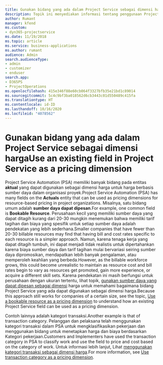 ```yaml
---
title: Gunakan bidang yang ada dalam Project Service sebagai dimensi harga
description: Topik ini menyediakan informasi tentang penggunaan Project Service proyek yang ada sebagai dimensi harga.
author: Rumant
manager: kfend
ms.custom:
- dyn365-projectservice
ms.date: 11/19/2018
ms.topic: article
ms.service: business-applications
ms.author: rumant
audience: Admin
search.audienceType:
- admin
- customizer
- enduser
search.app:
- D365PS
- ProjectOperations
ms.openlocfilehash: 415e346f88e60cb064f3327bfb35e21bd1c89014
ms.sourcegitcommit: 5c4c9bf3ba018562d6cb3443c01d550489c415fa
ms.translationtype: HT
ms.contentlocale: id-ID
ms.lasthandoff: 10/16/2020
ms.locfileid: "4078562"
---
```

# <a name="use-an-existing-field-in-project-service-as-a-pricing-dimension"></a><span data-ttu-id="5d262-103">Gunakan bidang yang ada dalam Project Service sebagai dimensi harga</span><span class="sxs-lookup"><span data-stu-id="5d262-103">Use an existing field in Project Service as a pricing dimension</span></span>

<span data-ttu-id="5d262-104">Project Service Automation (PSA) memiliki banyak bidang pada entitas **aktual** yang dapat digunakan sebagai dimensi harga untuk harga berbasis sumber daya dalam organisasi proyek.</span><span class="sxs-lookup"><span data-stu-id="5d262-104">Project Service Automation (PSA) has many fields on the **Actuals** entity that can be used as pricing dimensions for resource-based pricing in project organizations.</span></span> <span data-ttu-id="5d262-105">Misalnya, satu bidang umum adalah **sumber daya dapat dipesan**.</span><span class="sxs-lookup"><span data-stu-id="5d262-105">For example, one common field is **Bookable Resource**.</span></span> <span data-ttu-id="5d262-106">Perusahaan kecil yang memiliki sumber daya yang dapat ditagih kurang dari 20-30 mungkin menemukan bahwa memiliki tarif tagihan dan biaya yang spesifik untuk setiap sumber daya adalah pendekatan yang lebih sederhana.</span><span class="sxs-lookup"><span data-stu-id="5d262-106">Smaller companies that have fewer than 20-30 billable resources may find that having bill and cost rates specific to each resource is a simpler approach.</span></span> <span data-ttu-id="5d262-107">Namun, karena tenaga kerja yang dapat ditagih tumbuh, ini dapat menjadi tidak realistis untuk dipertahankan karena biaya sumber daya dan tarif tagihan mulai bervariasi seiring sumber daya dipromosikan, mendapatkan lebih banyak pengalaman, atau memperoleh keahlian yang berbeda.</span><span class="sxs-lookup"><span data-stu-id="5d262-107">However, as the billable workforce grows, this could become unrealistic to maintain as resource cost and bill rates begin to vary as resources get promoted, gain more experience, or acquire a different skill sets.</span></span> <span data-ttu-id="5d262-108">Karena pendekatan ini masih berfungsi untuk perusahaan dengan ukuran tertentu, lihat topik, [gunakan sumber daya yang dapat dipesan sebagai dimensi](bookable-resource-pricing-dimension.md) harga untuk memahami bagaimana bidang Project Service yang ada dapat digunakan sebagai dimensi harga.</span><span class="sxs-lookup"><span data-stu-id="5d262-108">Because this approach still works for companies of a certain size, see the topic, [Use a bookable resource as a pricing dimension](bookable-resource-pricing-dimension.md) to understand how an existing Project Service field can be used as a pricing dimension.</span></span>

<span data-ttu-id="5d262-109">Contoh lainnya adalah kategori transaksi.</span><span class="sxs-lookup"><span data-stu-id="5d262-109">Another example is that of transaction category.</span></span> <span data-ttu-id="5d262-110">Pelanggan dan pelaksana telah menggunakan kategori transaksi dalam PSA untuk mengklasifikasikan pekerjaan dan menggunakan bidang untuk menetapkan harga dan biaya berdasarkan Kategori pekerjaan.</span><span class="sxs-lookup"><span data-stu-id="5d262-110">Customers and Implementers have used the transaction category in PSA to classify work and use the field to price and cost based on the category of work.</span></span> <span data-ttu-id="5d262-111">Untuk informasi lebih lanjut, Lihat [menggunakan kategori transaksi sebagai dimensi harga](transaction-category-pricing-dimension.md).</span><span class="sxs-lookup"><span data-stu-id="5d262-111">For more information, see [Use transaction category as a pricing dimension](transaction-category-pricing-dimension.md).</span></span>
